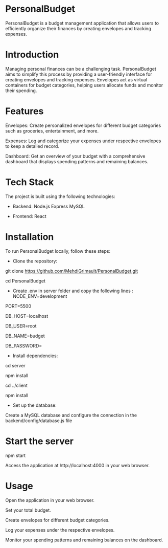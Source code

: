 # PersonalBudget
PersonalBudget is a budget management application that allows users to efficiently organize their finances by creating envelopes and tracking expenses.

# Introduction
Managing personal finances can be a challenging task. PersonalBudget aims to simplify this process by providing a user-friendly interface for creating envelopes and tracking expenses. Envelopes act as virtual containers for budget categories, helping users allocate funds and monitor their spending.

# Features
Envelopes: Create personalized envelopes for different budget categories such as groceries, entertainment, and more.

Expenses: Log and categorize your expenses under respective envelopes to keep a detailed record.

Dashboard: Get an overview of your budget with a comprehensive dashboard that displays spending patterns and remaining balances.

# Tech Stack
The project is built using the following technologies:

- Backend:
Node.js
Express
MySQL

- Frontend:
React

# Installation
To run PersonalBudget locally, follow these steps:

- Clone the repository:

git clone https://github.com/MehdiGrimault/PersonalBudget.git

cd PersonalBudget

- Create .env in server folder and copy the following lines :
NODE_ENV=development

PORT=5500

DB_HOST=localhost

DB_USER=root

DB_NAME=budget

DB_PASSWORD=

- Install dependencies:

cd server

npm install

cd ../client

npm install

- Set up the database:

Create a MySQL database and configure the connection in the backend/config/database.js file

# Start the server
npm start

Access the application at http://localhost:4000 in your web browser.

# Usage
Open the application in your web browser.

Set your total budget.

Create envelopes for different budget categories.

Log your expenses under the respective envelopes.

Monitor your spending patterns and remaining balances on the dashboard.
